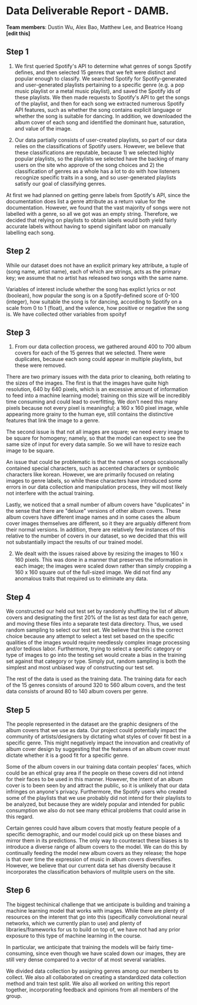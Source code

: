 # Data Deliverable Report - DAMB.

**Team members**: Dustin Wu, Alex Bao, Matthew Lee, and Beatrice Hoang **[edit this]**

## Step 1

1. We first queried Spotify's API to determine what genres of songs Spotify defines, and then selected 15 genres that we felt were distinct and popular enough to classify. We searched Spotify for Spotify-generated and user-generated playlists pertaining to a specific genre (e.g. a pop music playlist or a metal music playlist), and saved the Spotify ids of these playlists. We then made requests to Spotify's API to get the songs of the playlist, and then for each song we extracted numerous Spotify API features, such as whether the song contains explicit language or whether the song is suitable for dancing. In addition, we downloaded the album cover of each song and identified the dominant hue, saturation, and value of the image.

2. Our data partially consists of user-created playlists, so part of our data relies on the classifications of Spotify users. However, we believe that these classifications are reputable, because 1) we selected highly popular playlists, so the playlists we selected have the backing of many users on the site who approve of the song choices and 2) the classification of genres as a whole has a lot to do with how listeners recognize specific  traits in a song, and so user-generated playlists satisfy our goal of classifying genres. 

At first we had planned on getting genre labels from Spotify's API, since the documentation does list a genre attribute as a return value for the documentation. However, we found that the vast majority of songs were not labelled with a genre, so all we got was an empty string. Therefore, we decided that relying on playlists to obtain labels would both yield fairly accurate labels without having to spend siginifant labor on manually labelling each song.

## Step 2

While our dataset does not have an explicit primary key attribute, a tuple of (song name, artist name), each of which are strings, acts as the primary key; we assume that no artist has released two songs with the same name.  

Variables of interest include whether the song has explict lyrics or not (boolean), how popular the song is on a Spotify-defined score of 0-100 (integer), how suitable the song is for dancing, according to Spotify on a scale from 0 to 1 (float), and the valence, how positive or negative the song is. We have collected other variables from spoityf

## Step 3

1. From our data collection process, we gathered around 400 to 700 album covers for each of the 15 genres that we selected. There were duplicates, because each song could appear in multiple playlists, but these were removed.

There are two primary issues with the data prior to cleaning, both relating to the sizes of the images. The first is that the images have quite high resolution, 640 by 640 pixels, which is an excessive amount of information to feed into a machine learning model; training on this size will be incredibly time consuming and could lead to overfitting. We don't need this many pixels because not every pixel is meaningful; a 160 x 160 pixel image, while appearing more grainy to the human eye, still contains the distinctive features that link the image to a genre.

The second issue is that not all images are square; we need every image to be square for homogeny; namely, so that the model can expect to see the same size of input for every data sample. So we will have to resize each image to be square.

An issue that could be problematic is that the names of songs occaisonally contained special characters, such as accented characters or symbolic characters like korean. However, we are primarily focused on relating images to genre labels, so while these characters have introduced some errors in our data collection and manipulation process, they will most likely not interfere with the actual training.

Lastly, we noticed that a small number of album covers have "duplicates" in the sense that there are "deluxe" versions of other album covers. These album covers have different image names and in some cases the album cover images themselves are different, so it they are arguably different from their normal versions. In addition, there are relatively few instances of this relative to the number of covers in our dataset, so we decided that this will not substantially impact the results of our trained model.

2. We dealt with the issues raised above by resizing the images to 160 x 160 pixels. This was done in a manner that preserves the information in each image; the images were scaled down rather than simply cropping a 160 x 160 square out of the full-sized image. We did not find any anomalous traits that required us to eliminate any data.

## Step 4

We constructed our held out test set by randomly shuffling the list of album covers and designating the first 20% of the list as test data for each genre, and moving these files into a separate test data directory. Thus, we used random sampling to select our test set. We believe that this is the correct choice because any attempt to select a test set based on the specific qualities of the images would require needlessly complex image processing and/or tedious labor. Furthermore, trying to select a specific category or type of images to go into the testing set would create a bias in the training set against that category or type. Simply put, random sampling is both the simplest and most unbiased way of constructing our test set.

The rest of the data is used as the training data. The training data for each of the 15 genres consists of around 320 to 560 album covers, and the test data consists of around 80 to 140 album covers per genre.

## Step 5

The people represented in the dataset are the graphic designers of the album covers that we use as data. Our project could potentially impact the community of artists/designers by dictating what styles of cover fit best in a specific genre. This might negatively impact the innovation and creativity of album cover design by suggesting that the features of an album cover must dictate whether it is a good fit for a specific genre.

Some of the album covers in our training data contain peoples' faces, which could be an ethical gray area if the people on these covers did not intend for their faces to be used in this manner. However, the intent of an album cover is to been seen by and attract the public, so it is unlikely that our data infringes on anyone's privacy. Furthermore, the Spotify users who created some of the playlists that we use probably did not intend for their playlists to be analyzed, but because they are widely popular and intended for public consumption we also do not see many ethical problems that could arise in this regard.

Certain genres could have album covers that mostly feature people of a specific demographic, and our model could pick up on these biases and mirror them in its predictions. The only way to counteract these biases is to introduce a diverse range of album covers to the model. We can do this by continually feeding the model new album covers as they release; the hope is that over time the expression of music in album covers diversifies. However, we believe that our current data set has diversity because it incorporates the classification behaviors of mulitple users on the site.

## Step 6

The biggest techinical challenge that we anticipate is building and training a machine learning model that works with images. While there are plenty of resources on the interent that go into this (specifically convolutional neural networks, which we currently plan to use) and plenty of libraries/frameworks for us to build on top of, we have not had any prior exposure to this type of machine learning in the course.

In particular, we anticipate that training the models will be fairly time-consuming, since even though we have scaled down our images, they are still very dense compared to a vector of at most several variables. 

We divided data collection by assigning genres among our members to collect. We also all collaborated on creating a standardized data collection method and train test split. We also all worked on writing this report together, incorporating feedback and opinions from all members of the group.